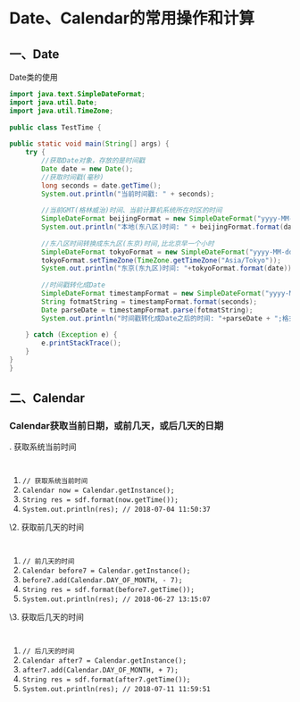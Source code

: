 # Date、Calendar的常用操作和计算

## 一、Date

Date类的使用

```java
import java.text.SimpleDateFormat;
import java.util.Date;
import java.util.TimeZone;
 
public class TestTime {
	
public static void main(String[] args) {
	try {
        //获取Date对象，存放的是时间戳
        Date date = new Date();
        //获取时间戳(毫秒)
        long seconds = date.getTime();
        System.out.println("当前时间戳: " + seconds);
       
        //当前GMT(格林威治)时间、当前计算机系统所在时区的时间
        SimpleDateFormat beijingFormat = new SimpleDateFormat("yyyy-MM-dd HH:mm:ss");
        System.out.println("本地(东八区)时间: " + beijingFormat.format(date) +"; GMT时间: " + date.toGMTString());
        
        //东八区时间转换成东九区(东京)时间,比北京早一个小时
        SimpleDateFormat tokyoFormat = new SimpleDateFormat("yyyy-MM-dd HH:mm:ss");
        tokyoFormat.setTimeZone(TimeZone.getTimeZone("Asia/Tokyo"));
        System.out.println("东京(东九区)时间: "+tokyoFormat.format(date));
        
        //时间戳转化成Date
        SimpleDateFormat timestampFormat = new SimpleDateFormat("yyyy-MM-dd HH:mm:ss");
        String fotmatString = timestampFormat.format(seconds);
        Date parseDate = timestampFormat.parse(fotmatString);
        System.out.println("时间戳转化成Date之后的时间: "+parseDate + ";格式化之后的: "+ fotmatString);
	            
	} catch (Exception e) {
		e.printStackTrace();
	}
}
}
```







## 二、Calendar

### Calendar获取当前日期，或前几天，或后几天的日期



. 获取系统当前时间

```
 
```

1. `// 获取系统当前时间`
2. `Calendar now = Calendar.getInstance();`
3. `String res = sdf.format(now.getTime());`
4. `System.out.println(res); // 2018-07-04 11:50:37`

\2. 获取前几天的时间

```
 
```

1. `// 前几天的时间`
2. `Calendar before7 = Calendar.getInstance();`
3. `before7.add(Calendar.DAY_OF_MONTH, - 7);`
4. `String res = sdf.format(before7.getTime());`
5. `System.out.println(res); // 2018-06-27 13:15:07`

\3. 获取后几天的时间

```
 
```

1. `// 后几天的时间`
2. `Calendar after7 = Calendar.getInstance();`
3. `after7.add(Calendar.DAY_OF_MONTH, + 7);`
4. `String res = sdf.format(after7.getTime());`
5. `System.out.println(res); // 2018-07-11 11:59:51`